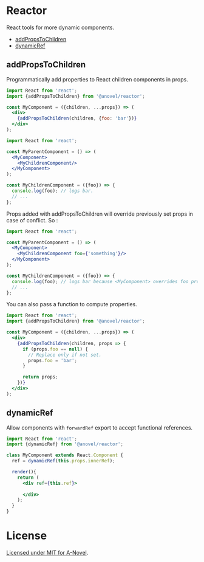 # Reactor

React tools for more dynamic components.

- [addPropsToChildren](#addpropstochildren)
- [dynamicRef](#dynamicref)

## addPropsToChildren

Programmatically add properties to React children components in props.

```jsx
import React from 'react';
import {addPropsToChildren} from '@anovel/reactor';

const MyComponent = ({children, ...props}) => (
  <div>
    {addPropsToChildren(children, {foo: 'bar'})}
  </div>
);
```

```jsx
import React from 'react';

const MyParentComponent = () => (
  <MyComponent>
    <MyChildrenComponent/>
  </MyComponent>
);

const MyChildrenComponent = ({foo}) => {
  console.log(foo); // logs bar.
  // ...
};
```

Props added with addPropsToChildren will override previously set props in case of
conflict. So :

```jsx
import React from 'react';

const MyParentComponent = () => (
  <MyComponent>
    <MyChildrenComponent foo={'something'}/>
  </MyComponent>
);

const MyChildrenComponent = ({foo}) => {
  console.log(foo); // logs bar because <MyComponent> overrides foo property.
  // ...
};
```

You can also pass a function to compute properties.

```jsx
import React from 'react';
import {addPropsToChildren} from '@anovel/reactor';

const MyComponent = ({children, ...props}) => (
  <div>
    {addPropsToChildren(children, props => {
      if (props.foo == null) {
        // Replace only if not set.
        props.foo = 'bar';
      }

      return props;
    })}
  </div>
);
```

## dynamicRef

Allow components with `forwardRef` export to accept functional references.

```jsx
import React from 'react';
import {dynamicRef} from '@anovel/reactor';

class MyComponent extends React.Component {
  ref = dynamicRef(this.props.innerRef);

  render(){
    return (
      <div ref={this.ref}>
      
      </div>
    );
  }
}
```

# License

[Licensed under MIT for A-Novel](https://github.com/a-novel/reactor/blob/master/LICENSE).